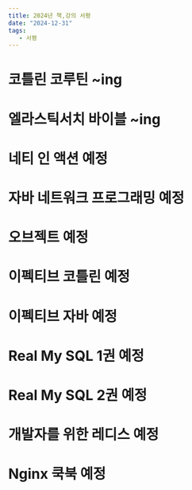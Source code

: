 ```yaml
---
title: 2024년 책,강의 서평
date: "2024-12-31"
tags:
   - 서평
---
```


# **코틀린 코루틴** ~ing

# **엘라스틱서치 바이블** ~ing

# **네티 인 액션** 예정

# **자바 네트워크 프로그래밍** 예정

# **오브젝트** 예정

# **이펙티브 코틀린** 예정

# **이펙티브 자바** 예정

# **Real My SQL 1권** 예정

# **Real My SQL 2권** 예정

# **개발자를 위한 레디스** 예정

# **Nginx 쿡북** 예정